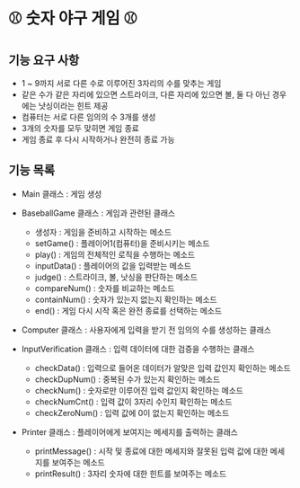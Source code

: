 :baseball: 숫자 야구 게임 :baseball:
===================================

## 기능 요구 사항

* 1 ~ 9까지 서로 다른 수로 이루어진 3자리의 수를 맞추는 게임
* 같은 수가 같은 자리에 있으면 스트라이크, 다른 자리에 있으면 볼, 둘 다 아닌 경우에는 낫싱이라는 힌트 제공
* 컴퓨터는 서로 다른 임의의 수 3개를 생성
* 3개의 숫자를 모두 맞히면 게임 종료
* 게임 종료 후 다시 시작하거나 완전히 종료 가능


## 기능 목록

* Main 클래스 : 게임 생성

* BaseballGame 클래스 : 게임과 관련된 클래스
  * 생성자 : 게임을 준비하고 시작하는 메소드
  * setGame() : 플레이어1(컴퓨터)을 준비시키는 메소드
  * play() : 게임의 전체적인 로직을 수행하는 메소드
  * inputData() : 플레이어의 값을 입력받는 메소드
  * judge() : 스트라이크, 볼, 낫싱을 판단하는 메소드
  * compareNum() : 숫자를 비교하는 메소드
  * containNum() : 숫자가 있는지 없는지 확인하는 메소드
  * end() : 게임 다시 시작 혹은 완전 종료를 선택하는 메소드

* Computer 클래스 : 사용자에게 입력을 받기 전 임의의 수를 생성하는 클래스

* InputVerification 클래스 : 입력 데이터에 대한 검증을 수행하는 클래스
  * checkData() : 입력으로 들어온 데이터가 알맞은 입력 값인지 확인하는 메소드
  * checkDupNum() : 중복된 수가 있는지 확인하는 메소드
  * checkNum() : 숫자로만 이루어진 입력 값인지 확인하는 메소드
  * checkNumCnt() : 입력 값이 3자리 수인지 확인하는 메소드
  * checkZeroNum() : 입력 값에 0이 없는지 확인하는 메소드

* Printer 클래스 : 플레이어에게 보여지는 메세지를 출력하는 클래스
  * printMessage() : 시작 및 종료에 대한 메세지와 잘못된 입력 값에 대한 메세지를 보여주는 메소드
  * printResult() : 3자리 숫자에 대한 힌트를 보여주는 메소드
